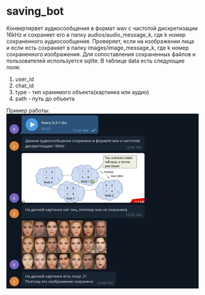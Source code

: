 # saving_bot
Конвертирвет аудиосообщения в формат wav с частотой дискретизации 16kHz и сохраняет его в папку audios/audio_message_k, где k номер сохраненного аудиосообщения.
Проверяет, если на изображении лица и если есть сохраняет в папку images/image_message_k, где k номер сохраненного изображения.
Для сопоставления сохраненных файлов и пользователей используется sqlite. В таблице data есть следующие поля:
1) user_id
2) chat_id
3) type - тип хранимого объекта(картинка или аудио)
4) path - путь до объекта

Пример работы:
![Screenshot](example.png)

